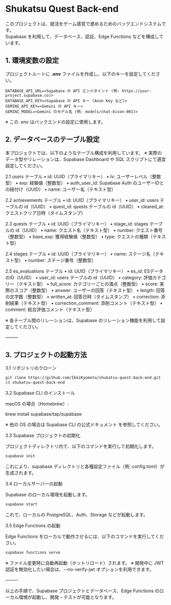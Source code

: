 # Shukatsu Quest Back-end

このプロジェクトは、就活をゲーム感覚で進めるためのバックエンドシステムです。  
Supabase を利用して、データベース、認証、Edge Functions などを構成しています。


## 1. 環境変数の設定

プロジェクトルートに **.env** ファイルを作成し、以下のキーを設定してください。

```dotenv
DATABASE_API_URL=<Supabase の API エンドポイント (例: https://your-project.supabase.co)>
DATABASE_API_KEY=<Supabase の API キー (Anon Key など)>
GEMINI_API_KEY=<Gemini の API キー>
GEMINI_MODEL=<Gemini のモデル名 (例: models/chat-bison-001)>
```

※ この .env はバックエンドの設定に使用します。

## 2. データベースのテーブル設定

本プロジェクトでは、以下のようなテーブル構成を利用しています。
※ 実際のデータ型やリレーションは、Supabase Dashboard や SQL スクリプトにて適宜設定してください。

2.1 users テーブル
	•	id: UUID（プライマリキー）
	•	lv: ユーザーレベル（整数型）
	•	exp: 経験値（整数型）
	•	auth_user_id: Supabase Auth のユーザーIDとの紐付け（UUID）
	•	name: ユーザー名（テキスト型）

2.2 achievements テーブル
	•	id: UUID（プライマリキー）
	•	user_id: users テーブルの id（UUID）
	•	quest_id: quests テーブルの id（UUID）
	•	cleared_at: クエストクリア日時（タイムスタンプ）

2.3 quests テーブル
	•	id: UUID（プライマリキー）
	•	stage_id: stages テーブルの id（UUID）
	•	name: クエスト名（テキスト型）
	•	number: クエスト番号（整数型）
	•	base_exp: 獲得経験値（整数型）
	•	type: クエストの種類（テキスト型）

2.4 stages テーブル
	•	id: UUID（プライマリキー）
	•	name: ステージ名（テキスト型）
	•	number: ステージ番号（整数型）

2.5 es_evaluations テーブル
	•	id: UUID（プライマリキー）
	•	es_id: ESデータのID（UUID）
	•	user_id: users テーブルの id（UUID）
	•	category: 評価カテゴリー（テキスト型）
	•	full_score: カテゴリーごとの満点（整数型）
	•	score: 実際のスコア（整数型）
	•	answer: ユーザーの回答（テキスト型）
	•	length: 回答の文字数（整数型）
	•	written_at: 回答日時（タイムスタンプ）
	•	correction: 添削結果（テキスト型）
	•	correction_comment: 添削コメント（テキスト型）
	•	comment: 総合評価コメント（テキスト型）

※ 各テーブル間のリレーションは、Supabase のリレーション機能を利用して設定してください。

⸻

## 3. プロジェクトの起動方法

3.1 リポジトリのクローン

```bash
git clone https://github.com/IkkiKyomoto/shukatsu-quest-back-end.git
cd shukatsu-quest-back-end
```
3.2 Supabase CLI のインストール

macOS の場合（Homebrew）:

brew install supabase/tap/supabase

※ 他の OS の場合は Supabase CLI の公式ドキュメント を参照してください。

3.3 Supabase プロジェクトの初期化

プロジェクトディレクトリ内で、以下のコマンドを実行して初期化します。
```bash
supabase init
```

これにより、supabase ディレクトリと各種設定ファイル（例: config.toml）が生成されます。

3.4 ローカルサーバーの起動

Supabase のローカル環境を起動します。

```bash
supabase start
```

これで、ローカルの PostgreSQL、Auth、Storage などが起動します。

3.5 Edge Functions の起動

Edge Functions をローカルで動作させるには、以下のコマンドを実行してください。

```bash
supabase functions serve
```

※ ファイル変更時に自動再起動（ホットリロード）されます。
※ 開発中に JWT 認証を無効化したい場合は、--no-verify-jwt オプションを利用できます。

⸻

以上の手順で、Supabase プロジェクトとデータベース、Edge Functions のローカル環境が起動し、開発・テストが可能となります。

